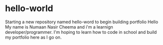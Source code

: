 # hello-world
Starting a new repository named hello-word to begin building portfolio
Hello
My name is Numaan Nasir Cheema and i'm a learnign developer/programmer.  I'm hoping to learn how to code in school and build my portfolio here as I go on.
